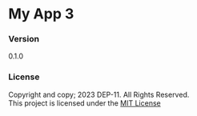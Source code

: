 # My App 3

### Version
0.1.0

### License
Copyright and copy; 2023 DEP-11. All Rights Reserved. <br>
This project is licensed under the [MIT License](License.txt)
